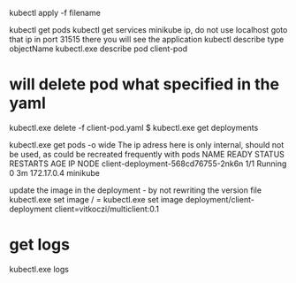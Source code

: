 kubectl apply -f filename

kubectl get pods
kubectl get services
minikube ip, do not use localhost
goto that ip in port 31515 there you will see the application
kubectl describe type objectName
kubectl.exe describe pod client-pod

# will delete pod what specified in the yaml
kubectl.exe delete -f client-pod.yaml
$ kubectl.exe get deployments

kubectl.exe get pods -o wide
The ip adress here is only internal, should not be used, as could be recreated frequently with pods
NAME                                 READY     STATUS    RESTARTS   AGE       IP           NODE
client-deployment-568cd76755-2nk6n   1/1       Running   0          3m        172.17.0.4   minikube


update the image in the deployment - by not rewriting the version file
kubectl.exe set image <objectType> / <container-name>=<new image name>
kubectl.exe set image deployment/client-deployment client=vitkoczi/multiclient:0.1
# get logs
kubectl.exe logs <pod-name>
